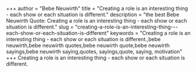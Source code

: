 +++
author = "Bebe Neuwirth"
title = "Creating a role is an interesting thing - each show or each situation is different."
description = "the best Bebe Neuwirth Quote: Creating a role is an interesting thing - each show or each situation is different."
slug = "creating-a-role-is-an-interesting-thing---each-show-or-each-situation-is-different"
keywords = "Creating a role is an interesting thing - each show or each situation is different.,bebe neuwirth,bebe neuwirth quotes,bebe neuwirth quote,bebe neuwirth sayings,bebe neuwirth saying,quotes, sayings,quote, saying, motivation"
+++
Creating a role is an interesting thing - each show or each situation is different.
